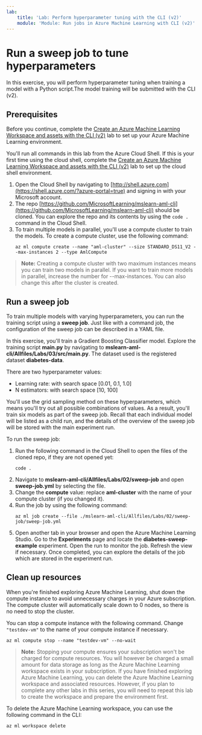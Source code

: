 ```yaml
---
lab:
    title: 'Lab: Perform hyperparameter tuning with the CLI (v2)'
    module: 'Module: Run jobs in Azure Machine Learning with CLI (v2)'
---
```


# Run a sweep job to tune hyperparameters

In this exercise, you will perform hyperparameter tuning when training a model with a Python script.The model training will be submitted with the CLI (v2). 

## Prerequisites

Before you continue, complete the [Create an Azure Machine Learning Workspace and assets with the CLI (v2)](01-create-workspace.md) lab to set up your Azure Machine Learning environment.

You'll run all commands in this lab from the Azure Cloud Shell. If this is your first time using the cloud shell, complete the [Create an Azure Machine Learning Workspace and assets with the CLI (v2)](Instructions/Labs/01-create-workspace.md) lab to set up the cloud shell environment.

1. Open the Cloud Shell by navigating to [http://shell.azure.com](https://shell.azure.com/?azure-portal=true) and signing in with your Microsoft account.
1. The repo [https://github.com/MicrosoftLearning/mslearn-aml-cli](https://github.com/MicrosoftLearning/mslearn-aml-cli) should be cloned. You can explore the repo and its contents by using the `code .` command in the Cloud Shell.
1. To train multiple models in parallel, you'll use a compute cluster to train the models. To create a compute cluster, use the following command:
    ```azurecli
    az ml compute create --name "aml-cluster" --size STANDARD_DS11_V2 --max-instances 2 --type AmlCompute
    ```

> **Note:** Creating a compute cluster with two maximum instances means you can train two models in parallel. If you want to train more models in parallel, increase the number for --max-instances. You can also change this after the cluster is created.

## Run a sweep job

To train multiple models with varying hyperparameters, you can run the training script using a **sweep job**. Just like with a command job, the configuration of the sweep job can be described in a YAML file.

In this exercise, you'll train a Gradient Boosting Classifier model. Explore the training script **main.py** by navigating to **mslearn-aml-cli/Allfiles/Labs/03/src/main.py**. The dataset used is the registered dataset **diabetes-data**.

There are two hyperparameter values:

- Learning rate: with search space [0.01, 0.1, 1.0]
- N estimators: with search space [10, 100]

You'll use the grid sampling method on these hyperparameters, which means you'll try out all possible combinations of values. As a result, you'll train six models as part of the sweep job. Recall that each individual model will be listed as a child run, and the details of the overview of the sweep job will be stored with the main experiment run.

To run the sweep job:

1. Run the following command in the Cloud Shell to open the files of the cloned repo, if they are not opened yet:
    ```azurecli
    code .
    ```
1. Navigate to **mslearn-aml-cli/Allfiles/Labs/02/sweep-job** and open **sweep-job.yml** by selecting the file.
1. Change the **compute** value: replace **aml-cluster** with the name of your compute cluster (if you changed it).
1. Run the job by using the following command:
    ```azurecli
    az ml job create --file ./mslearn-aml-cli/Allfiles/Labs/02/sweep-job/sweep-job.yml
    ```
1. Open another tab in your browser and open the Azure Machine Learning Studio. Go to the **Experiments** page and locate the **diabetes-sweep-example** experiment. Open the run to monitor the job. Refresh the view if necessary. Once completed, you can explore the details of the job which are stored in the experiment run.

## Clean up resources

When you're finished exploring Azure Machine Learning, shut down the compute instance to avoid unnecessary charges in your Azure subscription. The compute cluster will automatically scale down to 0 nodes, so there is no need to stop the cluster.

You can stop a compute instance with the following command. Change `"testdev-vm"` to the name of your compute instance if necessary.

```azurecli
az ml compute stop --name "testdev-vm" --no-wait
```

> **Note:** Stopping your compute ensures your subscription won't be charged for compute resources. You will however be charged a small amount for data storage as long as the Azure Machine Learning workspace exists in your subscription. If you have finished exploring Azure Machine Learning, you can delete the Azure Machine Learning workspace and associated resources. However, if you plan to complete any other labs in this series, you will need to repeat this lab to create the workspace and prepare the environment first.

To delete the Azure Machine Learning workspace, you can use the following command in the CLI:

```azurecli
az ml workspace delete
```

